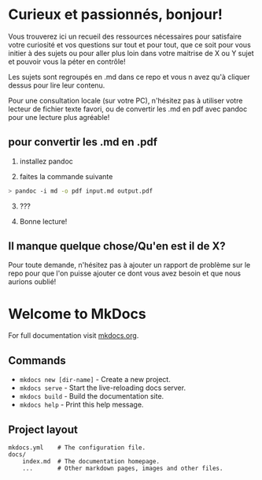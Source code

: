 
# Curieux et passionnés, bonjour!

Vous trouverez ici un recueil des ressources nécessaires pour satisfaire votre curiosité et vos questions sur tout et pour tout, que ce soit pour vous initier à des sujets ou pour aller plus loin dans votre maitrise de X ou Y sujet et pouvoir vous la péter en contrôle!


Les sujets sont regroupés en .md dans ce repo et vous n avez qu'à cliquer dessus pour lire leur contenu.

Pour une consultation locale (sur votre PC), n'hésitez pas à utiliser votre lecteur de fichier texte favori, ou de convertir les .md en pdf avec pandoc pour une lecture plus agréable!

## pour convertir les .md en .pdf

1. installez pandoc

2. faites la commande suivante

```bash
> pandoc -i md -o pdf input.md output.pdf
```

3. ???

4. Bonne lecture!


## Il manque quelque chose/Qu'en est il de X?

Pour toute demande, n'hésitez pas à ajouter un rapport de problème sur le repo pour que l'on puisse ajouter ce dont vous avez besoin et que nous aurions oublié!

# Welcome to MkDocs

For full documentation visit [mkdocs.org](https://mkdocs.org).

## Commands

* `mkdocs new [dir-name]` - Create a new project.
* `mkdocs serve` - Start the live-reloading docs server.
* `mkdocs build` - Build the documentation site.
* `mkdocs help` - Print this help message.

## Project layout

    mkdocs.yml    # The configuration file.
    docs/
        index.md  # The documentation homepage.
        ...       # Other markdown pages, images and other files.
